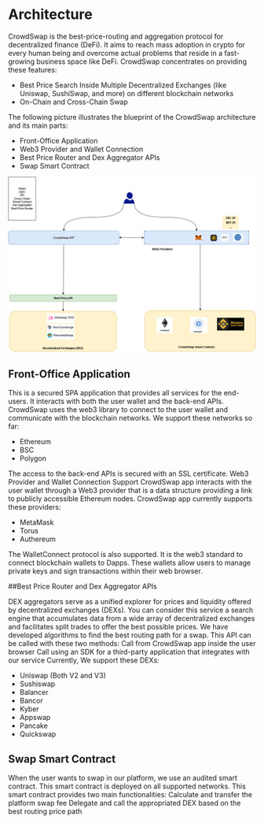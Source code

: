 # Architecture

CrowdSwap is the best-price-routing and aggregation protocol for decentralized finance (DeFi). It aims to reach mass adoption in crypto for every human being and overcome actual problems that reside in a fast-growing business space like DeFi.
CrowdSwap concentrates on providing these features:
- Best Price Search Inside Multiple Decentralized Exchanges (like Uniswap, SushiSwap, and more) on different blockchain networks
- On-Chain and Cross-Chain Swap

The following picture illustrates the blueprint of the CrowdSwap architecture and its main parts:
- Front-Office Application
- Web3 Provider and Wallet Connection
- Best Price Router and Dex Aggregator APIs
- Swap Smart Contract


![Crowdswap-Architecture](<../.gitbook/assets/architecture.png>)

## Front-Office Application

This is a secured SPA application that provides all services for the end-users. It interacts with both the user wallet and the back-end APIs. CrowdSwap uses the web3 library to connect to the user wallet and communicate with the blockchain networks.
We support these networks so far:
- Ethereum
- BSC
- Polygon

The access to the back-end APIs is secured with an SSL certificate.
Web3 Provider and Wallet Connection Support
CrowdSwap app interacts with the user wallet through a Web3 provider that is a data structure providing a link to publicly accessible Ethereum nodes. CrowdSwap app currently supports these providers:
- MetaMask
- Torus
- Authereum

The WalletConnect protocol is also supported. It is the web3 standard to connect blockchain wallets to Dapps.
These wallets allow users to manage private keys and sign transactions within their web browser.

##Best Price Router and Dex Aggregator APIs

DEX aggregators serve as a unified explorer for prices and liquidity offered by decentralized exchanges (DEXs). You can consider this service a search engine that accumulates data from a wide array of decentralized exchanges and facilitates split trades to offer the best possible prices. We have developed algorithms to find the best routing path for a swap. This API can be called with these two methods:
Call from CrowdSwap app inside the user browser
Call using an SDK for a third-party application that integrates with our service
Currently, We support these DEXs:
- Uniswap (Both V2 and V3)
- Sushiswap
- Balancer
- Bancor
- Kyber
- Appswap
- Pancake
- Quickswap

## Swap Smart Contract
When the user wants to swap in our platform, we use an audited smart contract. This smart contract is deployed on all supported networks. This smart contract provides two main functionalities:
Calculate and transfer the platform swap fee
Delegate and call the appropriated DEX based on the best routing price path
